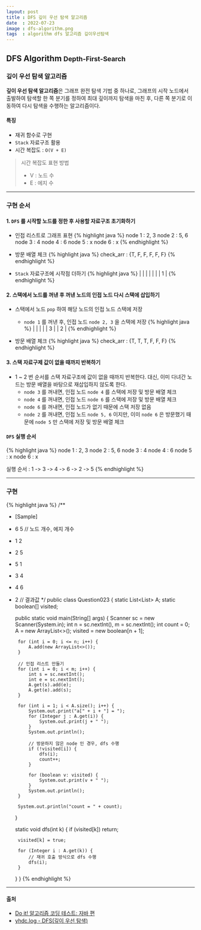 ```yaml
---
layout: post
title : DFS 깊이 우선 탐색 알고리즘
date  : 2022-07-23
image : dfs-algorithm.png
tags  : algorithm dfs 알고리즘 깊이우선탐색
---
```


## DFS Algorithm <small>Depth-First-Search</small>
### 깊이 우선 탐색 알고리즘
**깊이 우선 탐색 알고리즘**은 그래프 완전 탐색 기법 중 하나로, 그래프의 시작 노드에서 출발하여 탐색할 한 쪽 분기를 정하여 최대 깊이까지 탐색을 마친 후, 다른 쪽 분기로 이동하여 다시 탐색을 수행하는 알고리즘이다.

#### 특징
- 재귀 함수로 구현
- `Stack` 자료구조 활용
- 시간 복잡도 : `O(V + E)`

> 시간 복잡도 표현 방법
> - V : 노드 수
> - E : 에지 수

---

### 구현 순서
#### 1. `DFS` 를 시작할 노드를 정한 후 사용할 자료구조 초기화하기
- 인접 리스트로 그래프 표현
{% highlight java %}
node 1 : 2, 3
node 2 : 5, 6
node 3 : 4
node 4 : 6
node 5 : x
node 6 : x
{% endhighlight %}

- 방문 배열 체크
{% highlight java %}
check_arr : {T, F, F, F, F, F}
{% endhighlight %}

- `Stack` 자료구조에 시작점 더하기
{% highlight java %}
|   |
|   |
|   |
| 1 |
{% endhighlight %}

#### 2. 스택에서 노드를 꺼낸 후 꺼낸 노드의 인접 노드 다시 스택에 삽입하기
- 스택에서 노드 `pop` 하여 해당 노드의 인접 노드 스택에 저장
  - `node 1` 를 꺼낸 후, 인접 노드 `node 2, 3` 을 스택에 저장
{% highlight java %}
|   |
|   |
| 3 |
| 2 |
{% endhighlight %}

- 방문 배열 체크
{% highlight java %}
check_arr : {T, T, T, F, F, F}
{% endhighlight %}

#### 3. 스택 자료구제 값이 없을 때까지 반복하기
- 1 ~ 2 번 순서를 스택 자료구조에 값이 없을 때까지 반복한다. 대신, 이미 다녀간 노드는 방문 배열을 바탕으로 재삽입하지 않도록 한다.
  - `node 3` 를 꺼내면, 인접 노드 `node 4` 를 스택에 저장 및 방문 배열 체크
  - `node 4` 를 꺼내면, 인접 노드 `node 6` 를 스택에 저장 및 방문 배열 체크
  - `node 6` 를 꺼내면, 인접 노드가 없기 때문에 스택 저장 없음
  - `node 2` 를 꺼내면, 인접 노드 `node 5, 6` 이지만, 이미 `node 6` 은 방문했기 때문에 `node 5` 만 스택에 저장 및 방문 배열 체크

#### `DFS` 실행 순서
{% highlight java %}
node 1 : 2, 3
node 2 : 5, 6
node 3 : 4
node 4 : 6
node 5 : x
node 6 : x

실행 순서 : 1 -> 3 -> 4 -> 6 -> 2 -> 5
{% endhighlight %}

---

### 구현
{% highlight java %}
/**
 * [Sample]
 * 6 5  // 노드 개수, 에지 개수
 * 1 2
 * 2 5
 * 5 1
 * 3 4
 * 4 6
 * 2    // 결과값
 */
public class Question023 {
    static List<List<Integer>> A;
    static boolean[] visited;

    public static void main(String[] args) {
        Scanner sc = new Scanner(System.in);
        int n = sc.nextInt(), m = sc.nextInt();
        int count = 0;
        A = new ArrayList<>();
        visited = new boolean[n + 1];

        for (int i = 0; i <= n; i++) {
            A.add(new ArrayList<>());
        }

        // 인접 리스트 만들기
        for (int i = 0; i < m; i++) {
            int s = sc.nextInt();
            int e = sc.nextInt();
            A.get(s).add(e);
            A.get(e).add(s);
        }

        for (int i = 1; i < A.size(); i++) {
            System.out.print("a[" + i + "] = ");
            for (Integer j : A.get(i)) {
                System.out.print(j + " ");
            }
            System.out.println();

            // 방문하지 않은 node 인 경우, dfs 수행
            if (!visited[i]) {
                dfs(i);
                count++;
            }

            for (boolean v: visited) {
                System.out.print(v + " ");
            }
            System.out.println();
        }

        System.out.println("count = " + count);
    }

    static void dfs(int k) {
        if (visited[k]) return;

        visited[k] = true;

        for (Integer i : A.get(k)) {
            // 재귀 호출 방식으로 dfs 수행
            dfs(i);
        }
    }
}
{% endhighlight %}


---

#### 출처
- [Do it! 알고리즘 코딩 테스트: 자바 편](http://www.kyobobook.co.kr/product/detailViewKor.laf?mallGb=KOR&ejkGb=KOR&barcode=9791163033448)
- [yhdc.log - DFS(깊이 우선 탐색)](https://velog.io/@yhdc/DFS)
